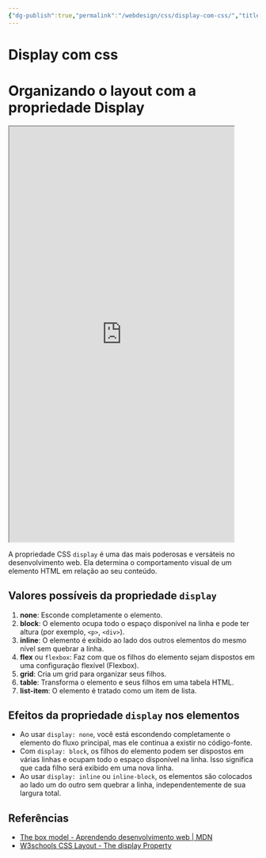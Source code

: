 ```yaml
---
{"dg-publish":true,"permalink":"/webdesign/css/display-com-css/","title":"Display com css","metatags":{"description":"Organiza o layout e determina o comportamento visual de um elemento HTML em relação ao seu conteúdo"},"tags":["Webdesign","CSS","Display","editor"],"updated":"2025-01-22T19:40:08.460-03:00"}
---
```


# Display com css
# Organizando o layout com a propriedade Display

<iframe src="https://jocile.github.io/webdesigner/formacao-css/2-Trabalhando-com-layouts-no-css/display.html" style="height: 840px; width: 90%;"></iframe>

A propriedade CSS `display` é uma das mais poderosas e versáteis no desenvolvimento web. Ela determina o comportamento visual de um elemento HTML em relação ao seu conteúdo.

## **Valores possíveis da propriedade `display`**

1. **none**: Esconde completamente o elemento.
2. **block**: O elemento ocupa todo o espaço disponível na linha e pode ter altura (por exemplo, `<p>`, `<div>`).
3. **inline**: O elemento é exibido ao lado dos outros elementos do mesmo nível sem quebrar a linha.
4. **flex** ou `flexbox`: Faz com que os filhos do elemento sejam dispostos em uma configuração flexível (Flexbox).
5. **grid**: Cria um grid para organizar seus filhos.
6. **table**: Transforma o elemento e seus filhos em uma tabela HTML.
7. **list-item**: O elemento é tratado como um item de lista.

## **Efeitos da propriedade `display` nos elementos**

- Ao usar `display: none`, você está escondendo completamente o elemento do fluxo principal, mas ele continua a existir no código-fonte.
- Com `display: block`, os filhos do elemento podem ser dispostos em várias linhas e ocupam todo o espaço disponível na linha. Isso significa que cada filho será exibido em uma nova linha.
- Ao usar `display: inline` ou `inline-block`, os elementos são colocados ao lado um do outro sem quebrar a linha, independentemente de sua largura total.

## Referências

- [The box model - Aprendendo desenvolvimento web | MDN](https://developer.mozilla.org/pt-BR/docs/Learn/CSS/Building_blocks/The_box_model)
- [W3schools CSS Layout - The display Property](https://www.w3schools.com/css/css_display_visibility.asp)

